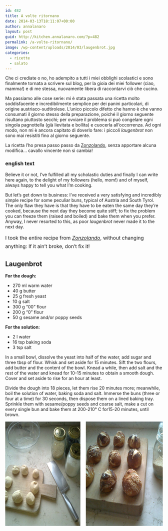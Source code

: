 ```yaml
---
id: 482
title: A volte ritornano
date: 2014-03-13T18:11:07+00:00
author: annalanaro
layout: post
guid: http://kitchen.annalanaro.com/?p=482
permalink: /a-volte-ritornano/
image: /wp-content/uploads/2014/03/laugenbrot.jpg
categories:
  - ricette
  - salato
---
```

Che ci crediate o no, ho adempito a tutti i miei obblighi scolastici e sono finalmente tornata a scrivere sul blog, per la gioia dei miei follower (ciao, mamma!) e di me stessa, nuovamente libera di raccontarvi ciò che cucino.

Ma passiamo alle cose serie: mi è stata passata una ricetta molto soddisfacente e incredibilmente semplice per dei panini particolari, di origine austriaco-sudtirolese. L&#8217;unico piccolo difetto che hanno è che vanno consumati il giorno stesso della preparazione, poiché il giorno seguente risultano piuttosto secchi; per ovviare il problema si può congelare ogni singola pagnottella (già lievitata e bollita) e cuocerla all&#8217;occorrenza. Ad ogni modo, non mi è ancora capitato di doverlo fare: i piccoli _laugenbrot_ non sono mai resistiti fino al giorno seguente.

La ricetta l&#8217;ho presa passo passo da <a href="http://www.zonzolando.com/2012/10/panini-laugenbrot-per-il-wbd-e-la-gma.html" target="_blank">Zonzolando</a>, senza apportare alcuna modifica&#8230; cavallo vincente non si cambia!

### english text

Believe it or not, I&#8217;ve fulfilled all my scholastic duties and finally I can write here again, to the delight of my followers (hello, mom!) and of myself, always happy to tell you what I&#8217;m cooking.

But let&#8217;s get down to business: I&#8217;ve received a very satisfying and incredibly simple recipe for some peculiar buns, typical of Austria and South Tyrol. The only flaw they have is that they have to be eaten the same day they&#8217;re cooked, because the next day they become quite stiff; to fix the problem you can freeze them (raised and boiled) and bake them when you prefer. Anyway, I never resorted to this, as poor _laugenbrot_ never made it to the next day.

<span style="line-height: 1.714285714; font-size: 1rem;">I took the entire recipe from </span><em style="line-height: 1.714285714; font-size: 1rem;"><a href="http://www.zonzolando.com/2012/10/panini-laugenbrot-per-il-wbd-e-la-gma.html" target="_blank">Zonzolando</a></em><span style="line-height: 1.714285714; font-size: 1rem;">, without changing anything: If it ain&#8217;t broke, don&#8217;t fix it!</span>

## Laugenbrot

**For the dough:**
* 270 ml warm water
* 40 g butter
* 25 g fresh yeast
* 10 g salt
* 300 g &#8220;00&#8221; flour
* 200 g &#8220;0&#8221; flour
* 50 g sesame and/or poppy seeds

**For the solution:** 
* 2 l water
* 16 tsp baking soda
* 3 tsp salt

In a small bowl, dissolve the yeast into half of the water, add sugar and three tbsp of flour. Whisk and set aside for 15 minutes. Sift the two flours, add butter and the content of the bowl. Knead a while, then add salt and the rest of the water and knead for 10-15 minutes to obtain a smooth dough. Cover and set aside to rise for an hour at least.
  
Divide the dough into 18 pieces, let them rise 20 minutes more; meanwhile, boil the solution of water, baking soda and salt. Immerse the buns (three or four at a time) for 30 seconds, then dispose them on a lined baking tray. Sprinkle them with sesame/poppy seeds and coarse salt, make a cut on every single bun and bake them at 200-210° C for15-20 minutes, until brown.

<img alt="foto_buona" src="/wp-content/uploads/2014/03/foto_buona.jpg" width="700" height="334" />